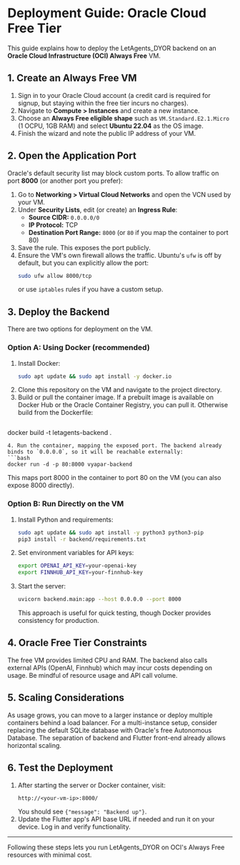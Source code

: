 # Deployment Guide: Oracle Cloud Free Tier

This guide explains how to deploy the LetAgents_DYOR backend on an **Oracle Cloud Infrastructure (OCI) Always Free** VM.

## 1. Create an Always Free VM
1. Sign in to your Oracle Cloud account (a credit card is required for signup, but staying within the free tier incurs no charges).
2. Navigate to **Compute \> Instances** and create a new instance.
3. Choose an **Always Free eligible shape** such as `VM.Standard.E2.1.Micro` (1 OCPU, 1GB RAM) and select **Ubuntu 22.04** as the OS image.
4. Finish the wizard and note the public IP address of your VM.

## 2. Open the Application Port
Oracle's default security list may block custom ports. To allow traffic on port **8000** (or another port you prefer):
1. Go to **Networking \> Virtual Cloud Networks** and open the VCN used by your VM.
2. Under **Security Lists**, edit (or create) an **Ingress Rule**:
   - **Source CIDR:** `0.0.0.0/0`
   - **IP Protocol:** TCP
   - **Destination Port Range:** `8000` (or `80` if you map the container to port 80)
3. Save the rule. This exposes the port publicly.
4. Ensure the VM's own firewall allows the traffic. Ubuntu's `ufw` is off by default, but you can explicitly allow the port:
   ```bash
   sudo ufw allow 8000/tcp
   ```
   or use `iptables` rules if you have a custom setup.

## 3. Deploy the Backend
There are two options for deployment on the VM.

### Option A: Using Docker (recommended)
1. Install Docker:
   ```bash
   sudo apt update && sudo apt install -y docker.io
   ```
2. Clone this repository on the VM and navigate to the project directory.
3. Build or pull the container image. If a prebuilt image is available on Docker Hub or the Oracle Container Registry, you can pull it. Otherwise build from the Dockerfile:
   ```bash
docker build -t letagents-backend .
   ```
4. Run the container, mapping the exposed port. The backend already binds to `0.0.0.0`, so it will be reachable externally:
   ```bash
   docker run -d -p 80:8000 vyapar-backend
   ```
   This maps port 8000 in the container to port 80 on the VM (you can also expose 8000 directly).

### Option B: Run Directly on the VM
1. Install Python and requirements:
   ```bash
   sudo apt update && sudo apt install -y python3 python3-pip
   pip3 install -r backend/requirements.txt
   ```
2. Set environment variables for API keys:
   ```bash
   export OPENAI_API_KEY=your-openai-key
   export FINNHUB_API_KEY=your-finnhub-key
   ```
3. Start the server:
   ```bash
   uvicorn backend.main:app --host 0.0.0.0 --port 8000
   ```
   This approach is useful for quick testing, though Docker provides consistency for production.

## 4. Oracle Free Tier Constraints
The free VM provides limited CPU and RAM. The backend also calls external APIs (OpenAI, Finnhub) which may incur costs depending on usage. Be mindful of resource usage and API call volume.

## 5. Scaling Considerations
As usage grows, you can move to a larger instance or deploy multiple containers behind a load balancer. For a multi-instance setup, consider replacing the default SQLite database with Oracle's free Autonomous Database. The separation of backend and Flutter front-end already allows horizontal scaling.

## 6. Test the Deployment
1. After starting the server or Docker container, visit:
   ```
   http://<your-vm-ip>:8000/
   ```
   You should see `{"message": "Backend up"}`.
2. Update the Flutter app's API base URL if needed and run it on your device. Log in and verify functionality.

---
Following these steps lets you run LetAgents_DYOR on OCI's Always Free resources with minimal cost.
